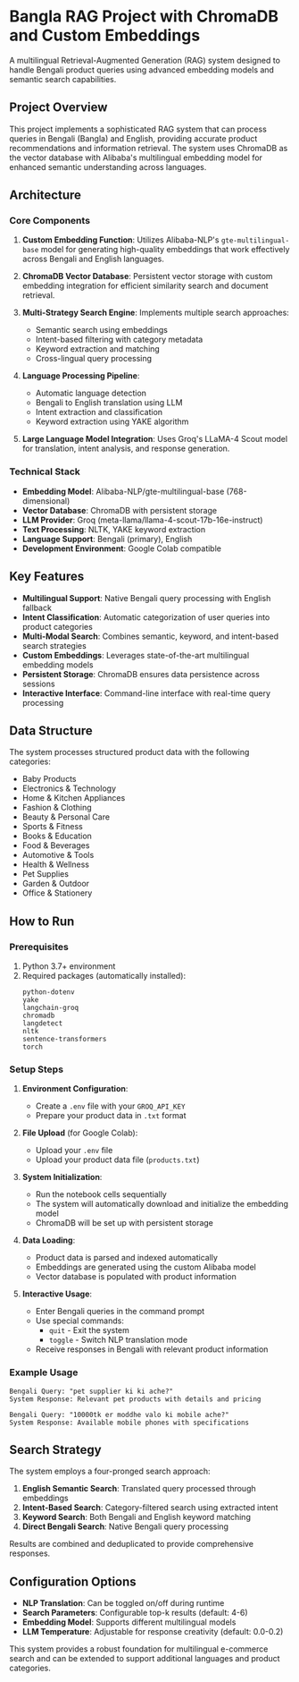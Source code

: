 # Bangla RAG Project with ChromaDB and Custom Embeddings

A multilingual Retrieval-Augmented Generation (RAG) system designed to handle Bengali product queries using advanced embedding models and semantic search capabilities.

## Project Overview

This project implements a sophisticated RAG system that can process queries in Bengali (Bangla) and English, providing accurate product recommendations and information retrieval. The system uses ChromaDB as the vector database with Alibaba's multilingual embedding model for enhanced semantic understanding across languages.

## Architecture

### Core Components

1. **Custom Embedding Function**: Utilizes Alibaba-NLP's `gte-multilingual-base` model for generating high-quality embeddings that work effectively across Bengali and English languages.

2. **ChromaDB Vector Database**: Persistent vector storage with custom embedding integration for efficient similarity search and document retrieval.

3. **Multi-Strategy Search Engine**: Implements multiple search approaches:
   - Semantic search using embeddings
   - Intent-based filtering with category metadata
   - Keyword extraction and matching
   - Cross-lingual query processing

4. **Language Processing Pipeline**: 
   - Automatic language detection
   - Bengali to English translation using LLM
   - Intent extraction and classification
   - Keyword extraction using YAKE algorithm

5. **Large Language Model Integration**: Uses Groq's LLaMA-4 Scout model for translation, intent analysis, and response generation.

### Technical Stack

- **Embedding Model**: Alibaba-NLP/gte-multilingual-base (768-dimensional)
- **Vector Database**: ChromaDB with persistent storage
- **LLM Provider**: Groq (meta-llama/llama-4-scout-17b-16e-instruct)
- **Text Processing**: NLTK, YAKE keyword extraction
- **Language Support**: Bengali (primary), English
- **Development Environment**: Google Colab compatible

## Key Features

- **Multilingual Support**: Native Bengali query processing with English fallback
- **Intent Classification**: Automatic categorization of user queries into product categories
- **Multi-Modal Search**: Combines semantic, keyword, and intent-based search strategies
- **Custom Embeddings**: Leverages state-of-the-art multilingual embedding models
- **Persistent Storage**: ChromaDB ensures data persistence across sessions
- **Interactive Interface**: Command-line interface with real-time query processing

## Data Structure

The system processes structured product data with the following categories:
- Baby Products
- Electronics & Technology
- Home & Kitchen Appliances
- Fashion & Clothing
- Beauty & Personal Care
- Sports & Fitness
- Books & Education
- Food & Beverages
- Automotive & Tools
- Health & Wellness
- Pet Supplies
- Garden & Outdoor
- Office & Stationery

## How to Run

### Prerequisites

1. Python 3.7+ environment
2. Required packages (automatically installed):
   ```
   python-dotenv
   yake
   langchain-groq
   chromadb
   langdetect
   nltk
   sentence-transformers
   torch
   ```

### Setup Steps

1. **Environment Configuration**:
   - Create a `.env` file with your `GROQ_API_KEY`
   - Prepare your product data in `.txt` format

2. **File Upload** (for Google Colab):
   - Upload your `.env` file
   - Upload your product data file (`products.txt`)

3. **System Initialization**:
   - Run the notebook cells sequentially
   - The system will automatically download and initialize the embedding model
   - ChromaDB will be set up with persistent storage

4. **Data Loading**:
   - Product data is parsed and indexed automatically
   - Embeddings are generated using the custom Alibaba model
   - Vector database is populated with product information

5. **Interactive Usage**:
   - Enter Bengali queries in the command prompt
   - Use special commands:
     - `quit` - Exit the system
     - `toggle` - Switch NLP translation mode
   - Receive responses in Bengali with relevant product information

### Example Usage

```
Bengali Query: "pet supplier ki ki ache?"
System Response: Relevant pet products with details and pricing

Bengali Query: "10000tk er moddhe valo ki mobile ache?"
System Response: Available mobile phones with specifications
```

## Search Strategy

The system employs a four-pronged search approach:

1. **English Semantic Search**: Translated query processed through embeddings
2. **Intent-Based Search**: Category-filtered search using extracted intent
3. **Keyword Search**: Both Bengali and English keyword matching
4. **Direct Bengali Search**: Native Bengali query processing

Results are combined and deduplicated to provide comprehensive responses.

## Configuration Options

- **NLP Translation**: Can be toggled on/off during runtime
- **Search Parameters**: Configurable top-k results (default: 4-6)
- **Embedding Model**: Supports different multilingual models
- **LLM Temperature**: Adjustable for response creativity (default: 0.0-0.2)

This system provides a robust foundation for multilingual e-commerce search and can be extended to support additional languages and product categories.